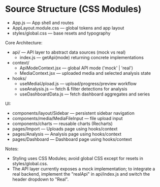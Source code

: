 # Source Structure (CSS Modules)

- App.js — App shell and routes
- AppLayout.module.css — global tokens and app layout
- styles/global.css — base resets and typography

Core Architecture:
- api/ — API layer to abstract data sources (mock vs real)
  - index.js — getApi(mode) returning concrete implementations
- context/
  - ApiModeContext.jsx — global API mode ('mock' | 'real')
  - MediaContext.jsx — uploaded media and selected analysis state
- hooks/
  - useMediaUpload.js — upload/progress/preview workflow
  - useAnalysis.js — fetch & filter detections for analysis
  - useDashboardData.js — fetch dashboard aggregates and series

UI:
- components/layout/Sidebar — persistent sidebar navigation
- components/media/MediaFileInput — file upload input
- components/charts — reusable charts (Recharts)
- pages/Import — Uploads page using hooks/context
- pages/Analysis — Analysis page using hooks/context
- pages/Dashboard — Dashboard page using hooks/context

Notes:
- Styling uses CSS Modules; avoid global CSS except for resets in styles/global.css.
- The API layer currently exposes a mock implementation; to integrate a real backend, implement the "realApi" in api/index.js and switch the header dropdown to "Real".
